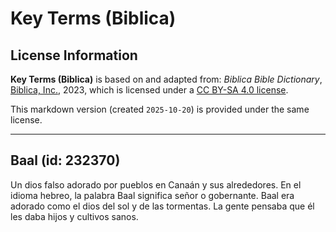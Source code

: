 # Key Terms (Biblica)

## License Information

**Key Terms (Biblica)** is based on and adapted from: _Biblica Bible Dictionary_, [Biblica, Inc.](https://www.biblica.com/), 2023, which is licensed under a [CC BY-SA 4.0 license](https://creativecommons.org/licenses/by-sa/4.0/legalcode.en).

This markdown version (created `2025-10-20`) is provided under the same license.



--------------------------------

## Baal (id: 232370)

Un dios falso adorado por pueblos en Canaán y sus alrededores. En el idioma hebreo, la palabra Baal significa señor o gobernante. Baal era adorado como el dios del sol y de las tormentas. La gente pensaba que él les daba hijos y cultivos sanos.


